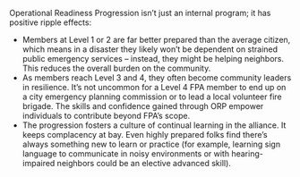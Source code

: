 Operational Readiness Progression isn’t just an internal program; it has positive ripple effects:  
- Members at Level 1 or 2 are far better prepared than the average citizen, which means in a disaster they likely won’t be dependent on strained public emergency services – instead, they might be helping neighbors. This reduces the overall burden on the community.  
- As members reach Level 3 and 4, they often become community leaders in resilience. It’s not uncommon for a Level 4 FPA member to end up on a city emergency planning commission or to lead a local volunteer fire brigade. The skills and confidence gained through ORP empower individuals to contribute beyond FPA’s scope.  
- The progression fosters a culture of continual learning in the alliance. It keeps complacency at bay. Even highly prepared folks find there’s always something new to learn or practice (for example, learning sign language to communicate in noisy environments or with hearing-impaired neighbors could be an elective advanced skill).